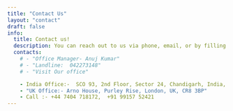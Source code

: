 ```yaml
---
title: "Contact Us"
layout: "contact"
draft: false
info:
  title: Contact us!
  description: You can reach out to us via phone, email, or by filling out the contact form. Our knowledgeable team is dedicated to providing prompt and helpful assistance for all your inquiries.
  contacts:
    # - "Office Manager- Anuj Kumar"
    # - "Landline:  042273148"
    # - "Visit Our office"

    - India Office:-  SCO 93, 2nd Floor, Sector 24, Chandigarh, India, 160023
    - "UK Office:- Arno House, Purley Rise, London, UK, CR8 3BP"
    - Call :- +44 7404 718172,  +91 99157 52421
---
```

